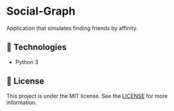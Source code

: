 # Social-Graph
Application that simulates finding friends by affinity.

## :rocket: Technologies
- Python 3

## :memo: License
This project is under the MIT license. See the [LICENSE](https://github.com/lukemorales/react-native-design-code/blob/master/LICENSE) for more information.

